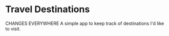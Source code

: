 # Travel Destinations
CHANGES EVERYWHERE
A simple app to keep track of destinations I'd like to visit.

